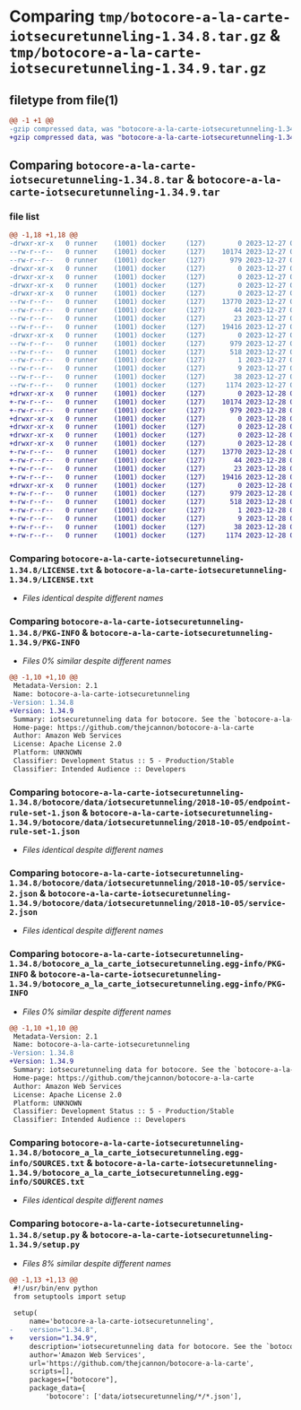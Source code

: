 # Comparing `tmp/botocore-a-la-carte-iotsecuretunneling-1.34.8.tar.gz` & `tmp/botocore-a-la-carte-iotsecuretunneling-1.34.9.tar.gz`

## filetype from file(1)

```diff
@@ -1 +1 @@
-gzip compressed data, was "botocore-a-la-carte-iotsecuretunneling-1.34.8.tar", last modified: Wed Dec 27 01:06:43 2023, max compression
+gzip compressed data, was "botocore-a-la-carte-iotsecuretunneling-1.34.9.tar", last modified: Thu Dec 28 01:06:44 2023, max compression
```

## Comparing `botocore-a-la-carte-iotsecuretunneling-1.34.8.tar` & `botocore-a-la-carte-iotsecuretunneling-1.34.9.tar`

### file list

```diff
@@ -1,18 +1,18 @@
-drwxr-xr-x   0 runner    (1001) docker     (127)        0 2023-12-27 01:06:42.999314 botocore-a-la-carte-iotsecuretunneling-1.34.8/
--rw-r--r--   0 runner    (1001) docker     (127)    10174 2023-12-27 01:06:42.000000 botocore-a-la-carte-iotsecuretunneling-1.34.8/LICENSE.txt
--rw-r--r--   0 runner    (1001) docker     (127)      979 2023-12-27 01:06:42.999314 botocore-a-la-carte-iotsecuretunneling-1.34.8/PKG-INFO
-drwxr-xr-x   0 runner    (1001) docker     (127)        0 2023-12-27 01:06:42.999314 botocore-a-la-carte-iotsecuretunneling-1.34.8/botocore/
-drwxr-xr-x   0 runner    (1001) docker     (127)        0 2023-12-27 01:06:42.999314 botocore-a-la-carte-iotsecuretunneling-1.34.8/botocore/data/
-drwxr-xr-x   0 runner    (1001) docker     (127)        0 2023-12-27 01:06:42.999314 botocore-a-la-carte-iotsecuretunneling-1.34.8/botocore/data/iotsecuretunneling/
-drwxr-xr-x   0 runner    (1001) docker     (127)        0 2023-12-27 01:06:42.999314 botocore-a-la-carte-iotsecuretunneling-1.34.8/botocore/data/iotsecuretunneling/2018-10-05/
--rw-r--r--   0 runner    (1001) docker     (127)    13770 2023-12-27 01:06:29.000000 botocore-a-la-carte-iotsecuretunneling-1.34.8/botocore/data/iotsecuretunneling/2018-10-05/endpoint-rule-set-1.json
--rw-r--r--   0 runner    (1001) docker     (127)       44 2023-12-27 01:06:29.000000 botocore-a-la-carte-iotsecuretunneling-1.34.8/botocore/data/iotsecuretunneling/2018-10-05/examples-1.json
--rw-r--r--   0 runner    (1001) docker     (127)       23 2023-12-27 01:06:29.000000 botocore-a-la-carte-iotsecuretunneling-1.34.8/botocore/data/iotsecuretunneling/2018-10-05/paginators-1.json
--rw-r--r--   0 runner    (1001) docker     (127)    19416 2023-12-27 01:06:29.000000 botocore-a-la-carte-iotsecuretunneling-1.34.8/botocore/data/iotsecuretunneling/2018-10-05/service-2.json
-drwxr-xr-x   0 runner    (1001) docker     (127)        0 2023-12-27 01:06:42.999314 botocore-a-la-carte-iotsecuretunneling-1.34.8/botocore_a_la_carte_iotsecuretunneling.egg-info/
--rw-r--r--   0 runner    (1001) docker     (127)      979 2023-12-27 01:06:42.000000 botocore-a-la-carte-iotsecuretunneling-1.34.8/botocore_a_la_carte_iotsecuretunneling.egg-info/PKG-INFO
--rw-r--r--   0 runner    (1001) docker     (127)      518 2023-12-27 01:06:42.000000 botocore-a-la-carte-iotsecuretunneling-1.34.8/botocore_a_la_carte_iotsecuretunneling.egg-info/SOURCES.txt
--rw-r--r--   0 runner    (1001) docker     (127)        1 2023-12-27 01:06:42.000000 botocore-a-la-carte-iotsecuretunneling-1.34.8/botocore_a_la_carte_iotsecuretunneling.egg-info/dependency_links.txt
--rw-r--r--   0 runner    (1001) docker     (127)        9 2023-12-27 01:06:42.000000 botocore-a-la-carte-iotsecuretunneling-1.34.8/botocore_a_la_carte_iotsecuretunneling.egg-info/top_level.txt
--rw-r--r--   0 runner    (1001) docker     (127)       38 2023-12-27 01:06:43.003314 botocore-a-la-carte-iotsecuretunneling-1.34.8/setup.cfg
--rw-r--r--   0 runner    (1001) docker     (127)     1174 2023-12-27 01:06:42.000000 botocore-a-la-carte-iotsecuretunneling-1.34.8/setup.py
+drwxr-xr-x   0 runner    (1001) docker     (127)        0 2023-12-28 01:06:44.526301 botocore-a-la-carte-iotsecuretunneling-1.34.9/
+-rw-r--r--   0 runner    (1001) docker     (127)    10174 2023-12-28 01:06:44.000000 botocore-a-la-carte-iotsecuretunneling-1.34.9/LICENSE.txt
+-rw-r--r--   0 runner    (1001) docker     (127)      979 2023-12-28 01:06:44.526301 botocore-a-la-carte-iotsecuretunneling-1.34.9/PKG-INFO
+drwxr-xr-x   0 runner    (1001) docker     (127)        0 2023-12-28 01:06:44.522300 botocore-a-la-carte-iotsecuretunneling-1.34.9/botocore/
+drwxr-xr-x   0 runner    (1001) docker     (127)        0 2023-12-28 01:06:44.522300 botocore-a-la-carte-iotsecuretunneling-1.34.9/botocore/data/
+drwxr-xr-x   0 runner    (1001) docker     (127)        0 2023-12-28 01:06:44.522300 botocore-a-la-carte-iotsecuretunneling-1.34.9/botocore/data/iotsecuretunneling/
+drwxr-xr-x   0 runner    (1001) docker     (127)        0 2023-12-28 01:06:44.522300 botocore-a-la-carte-iotsecuretunneling-1.34.9/botocore/data/iotsecuretunneling/2018-10-05/
+-rw-r--r--   0 runner    (1001) docker     (127)    13770 2023-12-28 01:06:26.000000 botocore-a-la-carte-iotsecuretunneling-1.34.9/botocore/data/iotsecuretunneling/2018-10-05/endpoint-rule-set-1.json
+-rw-r--r--   0 runner    (1001) docker     (127)       44 2023-12-28 01:06:26.000000 botocore-a-la-carte-iotsecuretunneling-1.34.9/botocore/data/iotsecuretunneling/2018-10-05/examples-1.json
+-rw-r--r--   0 runner    (1001) docker     (127)       23 2023-12-28 01:06:26.000000 botocore-a-la-carte-iotsecuretunneling-1.34.9/botocore/data/iotsecuretunneling/2018-10-05/paginators-1.json
+-rw-r--r--   0 runner    (1001) docker     (127)    19416 2023-12-28 01:06:26.000000 botocore-a-la-carte-iotsecuretunneling-1.34.9/botocore/data/iotsecuretunneling/2018-10-05/service-2.json
+drwxr-xr-x   0 runner    (1001) docker     (127)        0 2023-12-28 01:06:44.526301 botocore-a-la-carte-iotsecuretunneling-1.34.9/botocore_a_la_carte_iotsecuretunneling.egg-info/
+-rw-r--r--   0 runner    (1001) docker     (127)      979 2023-12-28 01:06:44.000000 botocore-a-la-carte-iotsecuretunneling-1.34.9/botocore_a_la_carte_iotsecuretunneling.egg-info/PKG-INFO
+-rw-r--r--   0 runner    (1001) docker     (127)      518 2023-12-28 01:06:44.000000 botocore-a-la-carte-iotsecuretunneling-1.34.9/botocore_a_la_carte_iotsecuretunneling.egg-info/SOURCES.txt
+-rw-r--r--   0 runner    (1001) docker     (127)        1 2023-12-28 01:06:44.000000 botocore-a-la-carte-iotsecuretunneling-1.34.9/botocore_a_la_carte_iotsecuretunneling.egg-info/dependency_links.txt
+-rw-r--r--   0 runner    (1001) docker     (127)        9 2023-12-28 01:06:44.000000 botocore-a-la-carte-iotsecuretunneling-1.34.9/botocore_a_la_carte_iotsecuretunneling.egg-info/top_level.txt
+-rw-r--r--   0 runner    (1001) docker     (127)       38 2023-12-28 01:06:44.526301 botocore-a-la-carte-iotsecuretunneling-1.34.9/setup.cfg
+-rw-r--r--   0 runner    (1001) docker     (127)     1174 2023-12-28 01:06:44.000000 botocore-a-la-carte-iotsecuretunneling-1.34.9/setup.py
```

### Comparing `botocore-a-la-carte-iotsecuretunneling-1.34.8/LICENSE.txt` & `botocore-a-la-carte-iotsecuretunneling-1.34.9/LICENSE.txt`

 * *Files identical despite different names*

### Comparing `botocore-a-la-carte-iotsecuretunneling-1.34.8/PKG-INFO` & `botocore-a-la-carte-iotsecuretunneling-1.34.9/PKG-INFO`

 * *Files 0% similar despite different names*

```diff
@@ -1,10 +1,10 @@
 Metadata-Version: 2.1
 Name: botocore-a-la-carte-iotsecuretunneling
-Version: 1.34.8
+Version: 1.34.9
 Summary: iotsecuretunneling data for botocore. See the `botocore-a-la-carte` package for more info.
 Home-page: https://github.com/thejcannon/botocore-a-la-carte
 Author: Amazon Web Services
 License: Apache License 2.0
 Platform: UNKNOWN
 Classifier: Development Status :: 5 - Production/Stable
 Classifier: Intended Audience :: Developers
```

### Comparing `botocore-a-la-carte-iotsecuretunneling-1.34.8/botocore/data/iotsecuretunneling/2018-10-05/endpoint-rule-set-1.json` & `botocore-a-la-carte-iotsecuretunneling-1.34.9/botocore/data/iotsecuretunneling/2018-10-05/endpoint-rule-set-1.json`

 * *Files identical despite different names*

### Comparing `botocore-a-la-carte-iotsecuretunneling-1.34.8/botocore/data/iotsecuretunneling/2018-10-05/service-2.json` & `botocore-a-la-carte-iotsecuretunneling-1.34.9/botocore/data/iotsecuretunneling/2018-10-05/service-2.json`

 * *Files identical despite different names*

### Comparing `botocore-a-la-carte-iotsecuretunneling-1.34.8/botocore_a_la_carte_iotsecuretunneling.egg-info/PKG-INFO` & `botocore-a-la-carte-iotsecuretunneling-1.34.9/botocore_a_la_carte_iotsecuretunneling.egg-info/PKG-INFO`

 * *Files 0% similar despite different names*

```diff
@@ -1,10 +1,10 @@
 Metadata-Version: 2.1
 Name: botocore-a-la-carte-iotsecuretunneling
-Version: 1.34.8
+Version: 1.34.9
 Summary: iotsecuretunneling data for botocore. See the `botocore-a-la-carte` package for more info.
 Home-page: https://github.com/thejcannon/botocore-a-la-carte
 Author: Amazon Web Services
 License: Apache License 2.0
 Platform: UNKNOWN
 Classifier: Development Status :: 5 - Production/Stable
 Classifier: Intended Audience :: Developers
```

### Comparing `botocore-a-la-carte-iotsecuretunneling-1.34.8/botocore_a_la_carte_iotsecuretunneling.egg-info/SOURCES.txt` & `botocore-a-la-carte-iotsecuretunneling-1.34.9/botocore_a_la_carte_iotsecuretunneling.egg-info/SOURCES.txt`

 * *Files identical despite different names*

### Comparing `botocore-a-la-carte-iotsecuretunneling-1.34.8/setup.py` & `botocore-a-la-carte-iotsecuretunneling-1.34.9/setup.py`

 * *Files 8% similar despite different names*

```diff
@@ -1,13 +1,13 @@
 #!/usr/bin/env python
 from setuptools import setup
 
 setup(
     name='botocore-a-la-carte-iotsecuretunneling',
-    version="1.34.8",
+    version="1.34.9",
     description='iotsecuretunneling data for botocore. See the `botocore-a-la-carte` package for more info.',
     author='Amazon Web Services',
     url='https://github.com/thejcannon/botocore-a-la-carte',
     scripts=[],
     packages=["botocore"],
     package_data={
         'botocore': ['data/iotsecuretunneling/*/*.json'],
```

